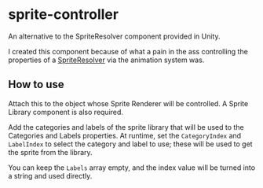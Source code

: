 # sprite-controller
An alternative to the SpriteResolver component provided in Unity.

I created this component because of what a pain in the ass controlling the properties of a [SpriteResolver](https://docs.unity3d.com/Packages/com.unity.2d.animation@3.0/api/UnityEngine.Experimental.U2D.Animation.SpriteResolver.html) via the animation system was.

## How to use
Attach this to the object whose Sprite Renderer will be controlled. A Sprite Library component is also required.

Add the categories and labels of the sprite library that will be used to the Categories and Labels properties. At runtime, set the `CategoryIndex` and `LabelIndex` to select the category and label to use;
these will be used to get the sprite from the library.

You can keep the `Labels` array empty, and the index value will be turned into a string and used directly.
